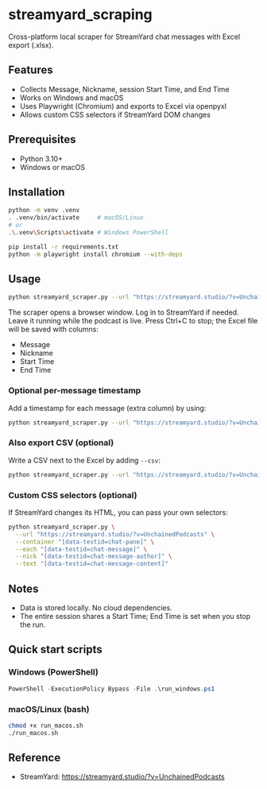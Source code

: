 # streamyard_scraping

Cross-platform local scraper for StreamYard chat messages with Excel export (.xlsx).

## Features
- Collects Message, Nickname, session Start Time, and End Time
- Works on Windows and macOS
- Uses Playwright (Chromium) and exports to Excel via openpyxl
- Allows custom CSS selectors if StreamYard DOM changes

## Prerequisites
- Python 3.10+
- Windows or macOS

## Installation
```bash
python -m venv .venv
. .venv/bin/activate     # macOS/Linux
# or
.\.venv\Scripts\activate # Windows PowerShell

pip install -r requirements.txt
python -m playwright install chromium --with-deps
```

## Usage
```bash
python streamyard_scraper.py --url "https://streamyard.studio/?v=UnchainedPodcasts" --output output/streamyard_chat.xlsx
```

The scraper opens a browser window. Log in to StreamYard if needed. Leave it running while the podcast is live. Press Ctrl+C to stop; the Excel file will be saved with columns:

- Message
- Nickname
- Start Time
- End Time

### Optional per-message timestamp
Add a timestamp for each message (extra column) by using:
```bash
python streamyard_scraper.py --url "https://streamyard.studio/?v=UnchainedPodcasts" --output output/streamyard_chat.xlsx --with-message-time
```

### Also export CSV (optional)
Write a CSV next to the Excel by adding `--csv`:
```bash
python streamyard_scraper.py --url "https://streamyard.studio/?v=UnchainedPodcasts" --output output/streamyard_chat.xlsx --with-message-time --csv
```

### Custom CSS selectors (optional)
If StreamYard changes its HTML, you can pass your own selectors:
```bash
python streamyard_scraper.py \
  --url "https://streamyard.studio/?v=UnchainedPodcasts" \
  --container "[data-testid=chat-pane]" \
  --each "[data-testid=chat-message]" \
  --nick "[data-testid=chat-message-author]" \
  --text "[data-testid=chat-message-content]"
```

## Notes
- Data is stored locally. No cloud dependencies.
- The entire session shares a Start Time; End Time is set when you stop the run.

## Quick start scripts

### Windows (PowerShell)
```powershell
PowerShell -ExecutionPolicy Bypass -File .\run_windows.ps1
```

### macOS/Linux (bash)
```bash
chmod +x run_macos.sh
./run_macos.sh
```

## Reference
- StreamYard: https://streamyard.studio/?v=UnchainedPodcasts